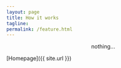 ```yaml
---
layout: page
title: How it works
tagline: 
permalink: /feature.html
---
```


<div style="text-align:center">nothing...</div>

[Homepage]({{ site.url }})

